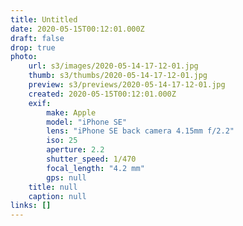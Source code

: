 ```yaml
---
title: Untitled
date: 2020-05-15T00:12:01.000Z
draft: false
drop: true
photo:
    url: s3/images/2020-05-14-17-12-01.jpg
    thumb: s3/thumbs/2020-05-14-17-12-01.jpg
    preview: s3/previews/2020-05-14-17-12-01.jpg
    created: 2020-05-15T00:12:01.000Z
    exif:
        make: Apple
        model: "iPhone SE"
        lens: "iPhone SE back camera 4.15mm f/2.2"
        iso: 25
        aperture: 2.2
        shutter_speed: 1/470
        focal_length: "4.2 mm"
        gps: null
    title: null
    caption: null
links: []
---
```

